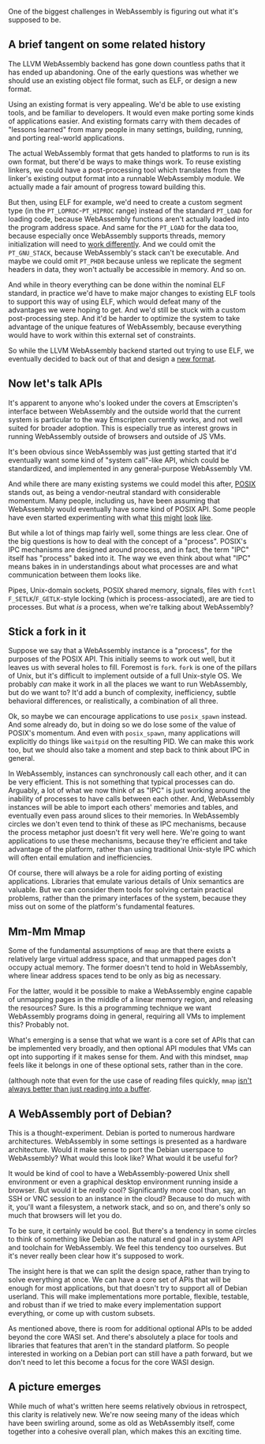 One of the biggest challenges in WebAssembly is figuring out what it's
supposed to be.

## A brief tangent on some related history

The LLVM WebAssembly backend has gone down countless paths that it has
ended up abandoning. One of the early questions was whether we should use
an existing object file format, such as ELF, or design a new format.

Using an existing format is very appealing. We'd be able to use existing
tools, and be familiar to developers. It would even make porting some
kinds of applications easier. And existing formats carry with them
decades of "lessons learned" from many people in many settings, building,
running, and porting real-world applications.

The actual WebAssembly format that gets handed to platforms to run is
its own format, but there'd be ways to make things work. To reuse existing
linkers, we could have a post-processing tool which translates from the
linker's existing output format into a runnable WebAssembly module. We
actually made a fair amount of progress toward building this.

But then, using ELF for example, we'd need to create a custom segment
type (in the `PT_LOPROC`-`PT_HIPROC` range) instead of the standard
`PT_LOAD` for loading code, because WebAssembly functions aren't actually
loaded into the program address space. And same for the `PT_LOAD` for the
data too, because especially once WebAssembly supports threads, memory
initialization will need to
[work differently](https://github.com/WebAssembly/bulk-memory-operations/blob/master/proposals/bulk-memory-operations/Overview.md#design).
And we could omit the `PT_GNU_STACK`, because WebAssembly's stack can't
be executable. And maybe we could omit `PT_PHDR` because unless
we replicate the segment headers in data, they won't actually be
accessible in memory. And so on.

And while in theory everything can be done within the nominal ELF
standard, in practice we'd have to make major changes to existing ELF
tools to support this way of using ELF, which would defeat many of the
advantages we were hoping to get. And we'd still be stuck with a custom
post-processing step. And it'd be harder to optimize the system to
take advantage of the unique features of WebAssembly, because everything
would have to work within this external set of constraints.

So while the LLVM WebAssembly backend started out trying to use ELF, we
eventually decided to back out of that and design a
[new format](https://github.com/WebAssembly/tool-conventions/blob/master/Linking.md).

## Now let's talk APIs

It's apparent to anyone who's looked under the covers at Emscripten's interface
between WebAssembly and the outside world that the current system is particular
to the way Emscripten currently works, and not well suited for broader adoption.
This is especially true as interest grows in running WebAssembly outside
of browsers and outside of JS VMs.

It's been obvious since WebAssembly was just getting started that it'd eventually
want some kind of "system call"-like API, which could be standardized, and
implemented in any general-purpose WebAssembly VM. 

And while there are many existing systems we could model this after, [POSIX]
stands out, as being a vendor-neutral standard with considerable momentum. Many
people, including us, have been assuming that WebAssembly would eventually
have some kind of POSIX API. Some people have even started experimenting with
what
[this](https://github.com/WAVM/Wavix/)
[might](https://github.com/jfbastien/musl)
[look](https://github.com/golang/go/blob/e5489cfc12a99f25331831055a79750bfa227943/misc/wasm/wasm_exec.js)
[like](https://github.com/emscripten-core/emscripten/blob/incoming/src/library_syscall.js).

But while a lot of things map fairly well, some things are less clear. One of
the big questions is how to deal with the concept of a "process". POSIX's IPC
mechanisms are designed around process, and in fact, the term "IPC" itself
has "process" baked into it. The way we even think about what "IPC" means
bakes in in understandings about what processes are and what communication
between them looks like.

Pipes, Unix-domain sockets, POSIX shared memory, signals, files with `fcntl`
`F_SETLK`/`F_GETLK`-style locking (which is process-associated), are are tied
to processes. But what *is* a process, when we're talking about WebAssembly?

## Stick a fork in it

Suppose we say that a WebAssembly instance is a "process", for the purposes
of the POSIX API. This initially seems to work out well, but it leaves us
with several holes to fill. Foremost is `fork`. `fork` is one of the pillars
of Unix, but it's difficult to implement outside of a full Unix-style OS. We
probably *can* make it work in all the places we want to run WebAssembly, but
do we want to? It'd add a bunch of complexity, inefficiency, subtle behavioral
differences, or realistically, a combination of all three.

Ok, so maybe we can encourage applications to use `posix_spawn` instead. And
some already do, but in doing so we do lose some of the value of POSIX's
momentum. And even with `posix_spawn`, many applications will explicitly do
things like `waitpid` on the resulting PID. We can make this work too, but
we should also take a moment and step back to think about IPC in general.

In WebAssembly, instances can synchronously call each other, and it can be
very efficient. This is not something that typical processes can do. Arguably,
a lot of what we now think of as "IPC" is just working around the inability
of processes to have calls between each other. And, WebAssembly instances will
be able to import each others' memories and tables, and eventually even pass
around slices to their memories. In WebAssembly circles we don't even tend to
think of these as IPC mechanisms, because the process metaphor just doesn't
fit very well here. We're going to want applications to use these mechanisms,
because they're efficient and take advantage of the platform, rather than
using traditional Unix-style IPC which will often entail emulation and
inefficiencies.

Of course, there will always be a role for aiding porting of existing
applications. Libraries that emulate various details of Unix semantics are
valuable. But we can consider them tools for solving certain practical
problems, rather than the primary interfaces of the system, because they
miss out on some of the platform's fundamental features.

## Mm-Mm Mmap

Some of the fundamental assumptions of `mmap` are that there exists a
relatively large virtual address space, and that unmapped pages don't
occupy actual memory. The former doesn't tend to hold in WebAssembly,
where linear address spaces tend to be only as big as necessary.

For the latter, would it be possible to make a WebAssembly engine capable
of unmapping pages in the middle of a linear memory region, and releasing
the resources? Sure. Is this a programming technique we want WebAssembly
programs doing in general, requiring all VMs to implement this?
Probably not.

What's emerging is a sense that what we want is a core set of
APIs that can be implemented very broadly, and then optional API
modules that VMs can opt into supporting if it makes sense for them.
And with this mindset, `mmap` feels like it belongs in one of these
optional sets, rather than in the core.

(although note that even for the use case of reading files quickly,
`mmap`
[isn't always better than just reading into a buffer](https://blog.burntsushi.net/ripgrep/).

## A WebAssembly port of Debian?

This is a thought-experiment. Debian is ported to numerous hardware
architectures. WebAssembly in some settings is presented as a hardware
architecture. Would it make sense to port the Debian userspace to
WebAssembly? What would this look like? What would it be useful for?

It would be kind of cool to have a WebAssembly-powered Unix shell
environment or even a graphical desktop environment running inside a
browser. But would it be *really* cool? Significantly more cool than,
say, an SSH or VNC session to an instance in the cloud? Because to do
much with it, you'll want a filesystem, a network stack, and so on,
and there's only so much that browsers will let you do.

To be sure, it certainly would be cool. But there's a tendency in
some circles to think of something like Debian as the natural end goal
in a system API and toolchain for WebAssembly. We feel this tendency
too ourselves. But it's never really been clear how it's supposed to
work.

The insight here is that we can split the design space, rather than
trying to solve everything at once. We can have a core set of APIs
that will be enough for most applications, but that doesn't try to
support all of Debian userland. This will make implementations more
portable, flexible, testable, and robust than if we tried to make
every implementation support everything, or come up with custom
subsets.

As mentioned above, there is room for additional optional APIs to be
added beyond the core WASI set. And there's absolutely a place for
tools and libraries that features that aren't in the standard
platform. So people interested in working on a Debian port can still
have a path forward, but we don't need to let this become a focus for
the core WASI design.

## A picture emerges

While much of what's written here seems relatively obvious in
retrospect, this clarity is relatively new. We're now seeing many of the
ideas which have been swirling around, some as old as WebAssembly
itself, come together into a cohesive overall plan, which makes this
an exciting time.

[POSIX]: http://pubs.opengroup.org/onlinepubs/9699919799/

